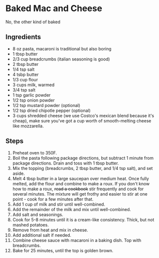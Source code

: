 Baked Mac and Cheese
=======================================
No, the other kind of baked

Ingredients
-----------
* 8 oz pasta, macaroni is traditional but also boring
* 1 tbsp butter
* 2/3 cup breadcrumbs (italian seasoning is good)
* 2 tbsp butter
* 1/4 tsp salt
* 4 tsbp butter
* 1/3 cup flour
* 3 cups milk, warmed
* 3/4 tsp salt
* 1 tsp garlic powder
* 1/2 tsp onion powder
* 1/2 tsp mustard powder (optional)
* 1/2 tsp dried chipotle pepper (optional)
* 3 cups shredded cheese (we use Costco's mexican blend because it's cheap), make sure you've got a cup worth of smooth-melting cheese like mozzarella.

Steps
-----
1. Preheat oven to 350F.
2. Boil the pasta following package directions, but subtract 1 minute from package directions. Drain and toss with 1 tbsp butter.
3. Mix the topping (breadcrumbs, 2 tbsp butter, and 1/4 tsp salt), and set aside.
4. Melt 4 tbsp butter in a large saucepan over medium heat. Once fully melted, add the flour and combine to make a roux. If you don't know how to make a roux, ~~read a cookbook~~ stir frequently and cook for several minutes. The mixture will get frothy and easier to stir at one point - cook for a few minutes after that.
5. Add 1 cup of milk and stir until well-combined.
6. Add the remainder of the milk and mix until well-combined.
7. Add salt and seasonings.
8. Cook for 5-8 minutes until it is a cream-like consistency. Thick, but not mashed potatoes.
9. Remove from heat and mix in cheese.
10. Add additional salt if needed.
11. Combine cheese sauce with macaroni in a baking dish. Top with breadcrumbs.
12. Bake for 25 minutes, until the top is golden brown.
